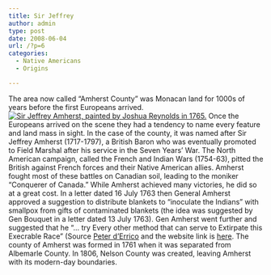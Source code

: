 ```yaml
---
title: Sir Jeffrey
author: admin
type: post
date: 2008-06-04
url: /?p=6
categories:
  - Native Americans
  - Origins

---
```

The area now called &#8220;Amherst County&#8221; was Monacan land for 1000s of years before the first Europeans arrived. <a href="http://www.locohistory.org/blog/amherst/?attachment_id=7" rel="attachment wp-att-7" title="Sir Jeffrey Amherst, painted by Joshua Reynolds in 1765."><img src="http://www.locohistory.org/blog/amherst/wp-content/uploads/2008/06/sirjamherst.jpg" alt="Sir Jeffrey Amherst, painted by Joshua Reynolds in 1765." /></a> Once the Europeans arrived on the scene they had a tendency to name every feature and land mass in sight. In the case of the county, it was named after Sir Jeffrey Amherst (1717-1797), a British Baron who was eventually promoted to Field Marshal after his service in the Seven Years&#8217; War. The North American campaign, called the French and Indian Wars (1754-63), pitted the British against French forces and their Native American allies. Amherst fought most of these battles on Canadian soil, leading to the moniker &#8220;Conquerer of Canada.&#8221; While Amherst achieved many victories, he did so at a great cost. In a letter dated 16 July 1763 then General Amherst approved a suggestion to distribute blankets to &#8220;inoculate the Indians&#8221; with smallpox from gifts of contaminated blankets (the idea was suggested by Gen Bouquet in a letter dated 13 July 1763). Gen Amherst went further and suggested that he &#8220;&#8230; try Every other method that can serve to Extirpate this Execrable Race&#8221; (Source [Peter d&#8217;Errico][1] and the website link is <a href="http://www.nativeweb.org/pages/legal/amherst/lord_jeff.html" target="_blank">here</a>. The county of Amherst was formed in 1761 when it was separated from Albemarle County. In 1806, Nelson County was created, leaving Amherst with its modern-day boundaries.

 [1]: http://www.umass.edu/legal/derrico/
